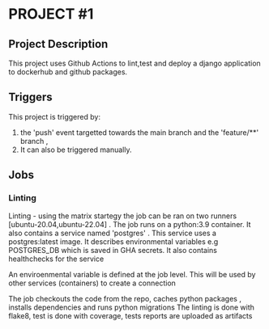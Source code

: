 # PROJECT #1

## Project Description

This project uses Github Actions to lint,test and deploy a django application to dockerhub and github packages.

## Triggers

This project is triggered by:

1. the 'push' event targetted towards the main branch and the 'feature/**' branch , 
2. It can also be triggered manually.

## Jobs

### Linting

Linting - using the matrix startegy the job can be ran on two runners [ubuntu-20.04,ubuntu-22.04] . The job runs on a python:3.9 container. It also contains a service named 'postgres' . This service uses a postgres:latest image. It describes environmental variables e.g POSTGRES_DB which is saved in GHA secrets. It also contains healthchecks for the service

An enviroenmental variable is defined at the job level. This will be used by other services (containers) to create a connection

The job checkouts the code from the repo, caches python packages , installs dependencies and runs python migrations
The linting is done with flake8, test is done with coverage, tests reports are uploaded as artifacts
